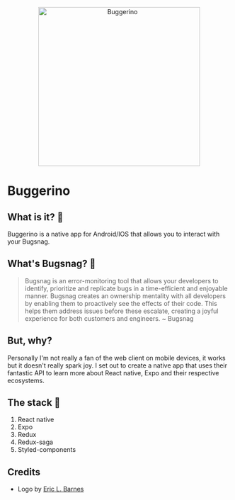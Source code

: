 <p align="center">
    <img width="365" height="359" src="https://raw.githubusercontent.com/ericlbarnes/Buggerino/master/assets/logos/bug-green.svg" alt="Buggerino" />
</p>

# Buggerino

## What is it? 📱️

Buggerino is a native app for Android/IOS that allows you to interact with your Bugsnag.

## What's Bugsnag? 🐛️

> Bugsnag is an error-monitoring tool that allows your developers to identify, prioritize and replicate bugs in a time-efficient and enjoyable manner. Bugsnag creates an ownership mentality with all developers by enabling them to proactively see the effects of their code. This helps them address issues before these escalate, creating a joyful experience for both customers and engineers. ~ Bugsnag

## But, why?

Personally I'm not really a fan of the web client on mobile devices, it works but it doesn't really spark joy. I set out to create a native app that uses their fantastic API to learn more about React native, Expo and their respective ecosystems.

## The stack 💸️

1. React native
2. Expo
3. Redux
4. Redux-saga
5. Styled-components


## Credits
- Logo by [Eric L. Barnes](https://ericlbarnes.com)
